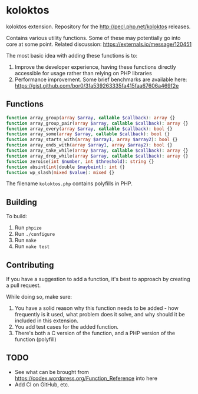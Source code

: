 # koloktos

koloktos extension. Repository for the http://pecl.php.net/koloktos releases.

Contains various utility functions. Some of these may potentially go into core at some point. Related discussion: https://externals.io/message/120451

The most basic idea with adding these functions is to:

1. Improve the developer experience, having these functions directly accessible for usage rather than relying on PHP libraries
2. Performance improvement. Some brief benchmarks are available here: https://gist.github.com/bor0/3fa539263335fa415faa67606a469f2e

## Functions

```php
function array_group(array $array, callable $callback): array {}
function array_group_pair(array $array, callable $callback): array {}
function array_every(array $array, callable $callback): bool {}
function array_some(array $array, callable $callback): bool {}
function array_starts_with(array $array1, array $array2): bool {}
function array_ends_with(array $array1, array $array2): bool {}
function array_take_while(array $array, callable $callback): array {}
function array_drop_while(array $array, callable $callback): array {}
function zeroise(int $number, int $threshold): string {}
function absint(int|double $maybeint): int {}
function wp_slash(mixed $value): mixed {}
```

The filename `koloktos.php` contains polyfills in PHP.

## Building

To build:
1. Run `phpize`
2. Run `./configure`
3. Run `make`
4. Run `make test`

## Contributing

If you have a suggestion to add a function, it's best to approach by creating a pull request.

While doing so, make sure:

1. You have a solid reason why this function needs to be added - how frequently is it used, what problem does it solve, and why should it be included in this extension.
2. You add test cases for the added function.
3. There's both a C version of the function, and a PHP version of the function (polyfill)

## TODO

- See what can be brought from https://codex.wordpress.org/Function_Reference into here
- Add CI on GitHub, etc.
